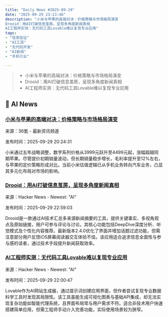 ```yaml
---
title: "Daily News #2025-09-29"
date: "2025-09-29 23:13:46"
description: "小米与苹果的高端对决：价格策略与市场格局演变
Drooid：用AI打破信息茧房，呈现多角度新闻真相
AI工程师实测：无代码工具Lovable难以复现专业应用"
tags: 
- "信息验证"
- "AI工具"
- "无代码开发"
- "AI新闻"
- "手机行业"

---
```


> - 小米与苹果的高端对决：价格策略与市场格局演变
> - Drooid：用AI打破信息茧房，呈现多角度新闻真相
> - AI工程师实测：无代码工具Lovable难以复现专业应用

## 🤖 AI News

### [小米与苹果的高端对决：价格策略与市场格局演变](https://www.36kr.com/p/3487769626680199)

来源：36氪 - 最新资讯频道

发布时间：2025-09-29 20:24:31

小米通过五年战略调整，数字系列价格从3999元跃升至4499元起，涨幅超越同期苹果。尽管提价初期销量波动，但长期销量稳步增长，毛利率提升至12%左右，与苹果的定价策略形成对比。当前小米估值逻辑已从手机业务转向汽车业务，凸显其多元化布局对市场的影响。

### [Drooid：用AI打破信息茧房，呈现多角度新闻真相](https://apps.apple.com/us/app/drooid-ai-vs-fake-news/id6593684010)

来源：Hacker News - Newest: "AI"

发布时间：2025-09-29 22:59:03

Drooid是一款通过AI技术汇总多来源新闻摘要的工具，提供关键事实、多视角观点及原始链接，用户可参与评论与讨论。其核心功能包括DeepDive深度分析、听觉模式及个性化内容推荐。最新版本2.4.0优化了界面并增加话题过滤功能，但需注意部分用户反馈iOS屏幕阅读器交互体验不佳。该应用适合追求信息全面性与参与感的读者，通过技术手段提升新闻获取效率。

### [AI工程师实测：无代码工具Lovable难以复现专业应用](https://medium.com/firebird-technologies/honest-review-of-lovable-from-an-ai-engineer-38e49f7069fb)

来源：Hacker News - Newest: "AI"

发布时间：2025-09-29 22:00:47

Lovable作为AI网站生成器，通过提示词创建应用界面，但作者尝试复现专业数据科学工具时发现其局限性。该工具虽能生成可视化图表与基础API集成，却无法实现复杂功能如智能代理系统，且界面布局常与用户需求不符。适合非技术用户快速搭建简单应用，但需工程师手动介入完善功能，实际使用场景较为狭窄。
